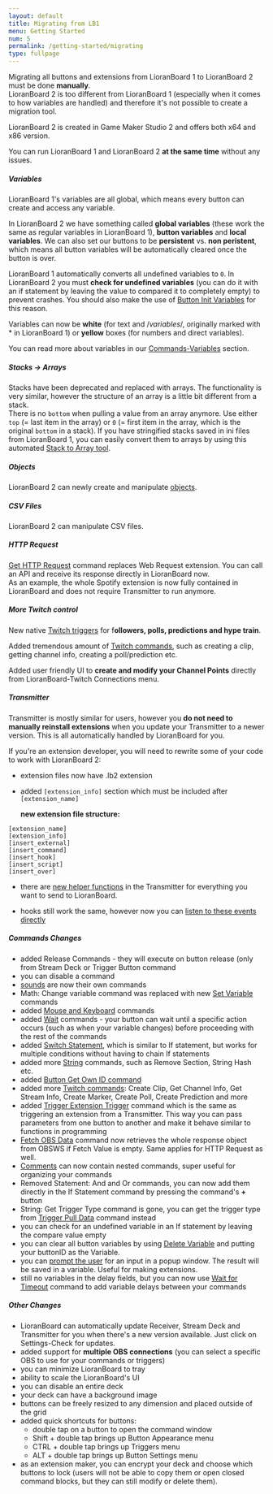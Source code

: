 ```yaml
---
layout: default
title: Migrating from LB1
menu: Getting Started
num: 5
permalink: /getting-started/migrating
type: fullpage
---
```


Migrating all buttons and extensions from LioranBoard 1 to LioranBoard 2 must be done **manually**.  
LioranBoard 2 is too different from LioranBoard 1 (especially when it comes to how variables are handled) and therefore it's not possible to create a migration tool.    

LioranBoard 2 is created in Game Maker Studio 2 and offers both x64 and x86 version.  

You can run LioranBoard 1 and LioranBoard 2 **at the same time** without any issues.

##### Variables
LioranBoard 1's variables are all global, which means every button can create and access any variable.  

In LioranBoard 2 we have something called **global variables** (these work the same as regular variables in LioranBoard 1), **button variables** and **local variables**. We can also set our buttons to be **persistent** vs. **non peristent**, which means all button variables will be automatically cleared once the button is over.  

LioranBoard 1 automatically converts all undefined variables to `0`. In LioranBoard 2 you must **check for undefined variables** (you can do it with an if statement by leaving the value to compared it to completely empty) to prevent crashes. You should also make the use of [Button Init Variables](https://lioranboard.ca/docs2/commands/variables#initvariables) for this reason.   

Variables can now be **white** (for text and /$variables$/, originally marked with * in LioranBoard 1) or **yellow** boxes (for numbers and direct variables).

You can read more about variables in our [Commands-Variables](/commands/variables#introduction) section. 

##### Stacks -> Arrays 
Stacks have been deprecated and replaced with arrays. The functionality is very similar, however the structure of an array is a little bit different from a stack.  
There is no `bottom` when pulling a value from an array anymore. Use either `top` (= last item in the array) or `0` (= first item in the array, which is the original `bottom` in a stack). 
If you have stringified stacks saved in ini files from LioranBoard 1, you can easily convert them to arrays by using this automated [Stack to Array tool](/commands/array#convertstackssavedininifilesfromlbtoarraysinlb).

##### Objects
LioranBoard 2 can newly create and manipulate [objects](https://www.w3schools.com/js/js_objects.asp).

##### CSV Files
LioranBoard 2 can manipulate CSV files. 

##### HTTP Request
[Get HTTP Request](/commands/misc#gethttprequest) command replaces Web Request extension. You can call an API and receive its response directly in LioranBoard now.\
As an example, the whole Spotify extension is now fully contained in LioranBoard and does not require Transmitter to run anymore.

##### More Twitch control
New native [Twitch triggers](/triggers/twitch) for f**ollowers, polls, predictions and hype train**.  

Added tremendous amount of [Twitch commands](/commands/twitch), such as creating a clip, getting channel info, creating a poll/prediction etc.  

Added user friendly UI to **create and modify your Channel Points** directly from LioranBoard-Twitch Connections menu.

##### Transmitter
Transmitter is mostly similar for users, however you **do not need to manually reinstall extensions** when you update your Transmitter to a newer version. This is all automatically handled by LioranBoard for you.   

If you're an extension developer, you will need to rewrite some of your code to work with LioranBoard 2: 

- extension files now have .lb2 extension
- added `[extension_info]` section which must be included after `[extension_name]`  

  **new extension file structure:** 
```
[extension_name]
[extension_info]
[insert_external]
[insert_command]
[insert_hook]
[insert_script]
[insert_over]
```
- there are [new helper functions](https://github.com/LioranBoard/LioranBoard-2-Transmitter#lb-transmitter) in the Transmitter for everything you want to send to LioranBoard. 

- hooks still work the same, however now you can [listen to these events directly](https://github.com/LioranBoard/LioranBoard-2-Transmitter#listening-to-extension-data-received-from-lioranboard)

##### Commands Changes
- added Release Commands - they will execute on button release (only from Stream Deck or Trigger Button command
- you can disable a command 
- [sounds](/commands/sounds) are now their own commands 
- Math: Change variable command was replaced with new [Set Variable](https://lioranboard.ca/docs2/commands/variables) commands
- added [Mouse and Keyboard](/commands/mouse-kb) commands
- added [Wait](/commands/wait#introduction) commands - your button can wait until a specific action occurs (such as when your variable changes) before proceeding with the rest of the commands
- added [Switch Statement](/commands/statements#switchstatement), which is similar to If statement, but works for multiple conditions without having to chain If statements
- added more [String](https://lioranboard.ca/docs2/commands/string) commands, such as Remove Section, String Hash etc.
- added [Button Get Own ID command](https://lioranboard.ca/docs2/commands/button#buttongetownid)
- added more [Twitch commands](/commands/twitch): Create Clip, Get Channel Info, Get Stream Info, Create Marker, Create Poll, Create Prediction and more
- added [Trigger Extension Trigger](/commands/trigger#triggerextensiontriggers) command which is the same as triggering an extension from a Transmitter. This way you can pass parameters from one button to another and make it behave similar to functions in programming
- [Fetch OBS Data](/commands/obs-general#fetchobsdata) command now retrieves the whole response object from OBSWS if Fetch Value is empty. Same applies for HTTP Request as well.
- [Comments](/commands/misc#comment) can now contain nested commands, super useful for organizing your commands
- Removed Statement: And and Or commands, you can now add them directly in the If Statement command by pressing the command's **+** button
- String: Get Trigger Type command is gone, you can get the trigger type from [Trigger Pull Data](/commands/trigger#triggerpulldata) command instead
- you can check for an undefined variable in an If statement by leaving the compare value empty
- you can clear all button variables by using [Delete Variable](/commands/variables#deletevariable) and putting your buttonID as the Variable.
- you can [prompt the user](/commands/wait#waitforuserchoice) for an input in a popup window. The result will be saved in a variable. Useful for making extensions. 
- still no variables in the delay fields, but you can now use [Wait for Timeout](/commands/wait#waitfortimeout) command to add variable delays between your commands

##### Other Changes
- LioranBoard can automatically update Receiver, Stream Deck and Transmitter for you when there's a new version available. Just click on Settings-Check for updates.
- added support for **multiple OBS connections** (you can select a specific OBS to use for your commands or triggers)
- you can minimize LioranBoard to tray
- ability to scale the LioranBoard's UI
- you can disable an entire deck
- your deck can have a background image
- buttons can be freely resized to any dimension and placed outside of the grid 
- added quick shortcuts for buttons:
    - double tap on a button to open the command window
    - Shift + double tap brings up Button Appearance menu
    - CTRL + double tap brings up Triggers menu
    - ALT + double tap brings up Button Settings menu
- as an extension maker, you can encrypt your deck and choose which buttons to lock (users will not be able to copy them or open closed command blocks, but they can still modify or delete them).










